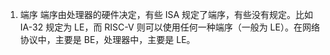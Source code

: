 1. 端序
    端序由处理器的硬件决定，有些 ISA 规定了端序，有些没有规定。比如 IA-32 规定为 LE，而 RISC-V 则可以使用任何一种端序（一般为 LE）。在网络协议中，主要是 BE，处理器中，主要是 LE。
